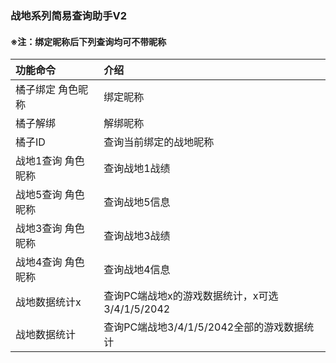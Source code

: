 ### 战地系列简易查询助手V2

#### ※注：绑定昵称后下列查询均可不带昵称

| 功能命令       | 介绍                              |
|:-----------|:--------------------------------|
| 橘子绑定 角色昵称  | 绑定昵称                            |
| 橘子解绑       | 解绑昵称                            |
| 橘子ID       | 查询当前绑定的战地昵称                     |
| 战地1查询 角色昵称 | 查询战地1战绩                         |
| 战地5查询 角色昵称 | 查询战地5信息                         |
| 战地3查询 角色昵称 | 查询战地3战绩                         |
| 战地4查询 角色昵称 | 查询战地4信息                         |
| 战地数据统计x    | 查询PC端战地x的游戏数据统计，x可选3/4/1/5/2042 |
| 战地数据统计     | 查询PC端战地3/4/1/5/2042全部的游戏数据统计    |